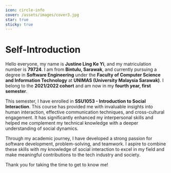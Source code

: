 ```yaml
---
icon: circle-info
cover: /assets/images/cover3.jpg
star: true
sticky: true
---
```


# Self-Introduction

Hello everyone, my name is **Justine Ling Ke Yi**, and my matriculation number is **79724**. I am from **Bintulu, Sarawak**, and currently pursuing a degree in **Software Engineering** under the **Faculty of Computer Science and Information Technology** at **UNIMAS (University Malaysia Sarawak)**. I belong to the **2021/2022 cohort** and am now in my **fourth year, first semester**.

This semester, I have enrolled in **SSU1053 - Introduction to Social Interaction**. This course has provided me with invaluable insights into human interaction, effective communication techniques, and cross-cultural engagement. It has significantly enhanced my interpersonal skills and helped me complement my technical knowledge with a deeper understanding of social dynamics.

Through my academic journey, I have developed a strong passion for software development, problem-solving, and teamwork. I aspire to combine these skills with my knowledge of social interaction to excel in my field and make meaningful contributions to the tech industry and society.

Thank you for taking the time to get to know me!
